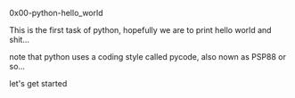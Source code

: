 0x00-python-hello_world

This is the first task of python, hopefully we are to print hello world and shit...

note that python uses a coding style called pycode, also nown as PSP88 or so...

let's get started
